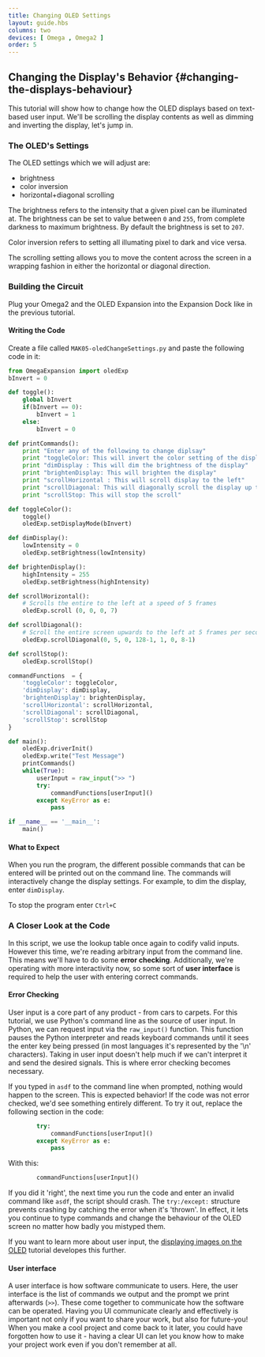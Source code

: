 ```yaml
---
title: Changing OLED Settings
layout: guide.hbs
columns: two
devices: [ Omega , Omega2 ]
order: 5
---
```


## Changing the Display's Behavior {#changing-the-displays-behaviour}

This tutorial will show how to change how the OLED displays based on text-based user input. We'll be scrolling the display contents as well as dimming and inverting the display, let's jump in.

### The OLED's Settings

 The OLED settings which we will adjust are:
  * brightness
  * color inversion
  * horizontal+diagonal scrolling

The brightness refers to the intensity that a given pixel can be illuminated at. The brightness can be set to value between `0` and `255`, from complete darkness to maximum brightness. By default the brightness is set to `207`.

Color inversion refers to setting all illumating pixel to dark and vice versa.

The scrolling setting allows you to move the content across the screen in a wrapping fashion in either the horizontal or diagonal direction.

### Building the Circuit

Plug your Omega2 and the OLED Expansion into the Expansion Dock like in the previous tutorial.

#### Writing the Code

Create a file called `MAK05-oledChangeSettings.py` and paste the following code in it:

``` python
from OmegaExpansion import oledExp
bInvert = 0

def toggle():
	global bInvert
	if(bInvert == 0):
		bInvert = 1
	else:
		bInvert = 0

def printCommands():
	print "Enter any of the following to change diplsay"
	print "toggleColor: This will invert the color setting of the display"
	print "dimDisplay : This will dim the brightness of the display"
	print "brightenDisplay: This will brighten the display"
	print "scrollHorizontal : This will scroll display to the left"
	print "scrollDiagonal: This will diagonally scroll the display up to the right"
	print "scrollStop: This will stop the scroll"

def toggleColor():
	toggle()
	oledExp.setDisplayMode(bInvert)

def dimDisplay():
	lowIntensity = 0
	oledExp.setBrightness(lowIntensity)

def brightenDisplay():
	highIntensity = 255
	oledExp.setBrightness(highIntensity)

def scrollHorizontal():
	# Scrolls the entire to the left at a speed of 5 frames
	oledExp.scroll (0, 0, 0, 7)

def scrollDiagonal():
	# Scroll the entire screen upwards to the left at 5 frames per second
	oledExp.scrollDiagonal(0, 5, 0, 128-1, 1, 0, 8-1)

def scrollStop():
	oledExp.scrollStop()

commandFunctions  = {
	'toggleColor': toggleColor,
	'dimDisplay': dimDisplay,
	'brightenDisplay': brightenDisplay,
	'scrollHorizontal': scrollHorizontal,
	'scrollDiagonal': scrollDiagonal,
	'scrollStop': scrollStop
}

def main():
	oledExp.driverInit()
	oledExp.write("Test Message")
	printCommands()
	while(True):
		userInput = raw_input(">> ")
		try:
			commandFunctions[userInput]()
		except KeyError as e:
			pass

if __name__ == '__main__':
	main()
```

#### What to Expect

When you run the program, the different possible commands that can be entered will be printed out on the command line. The commands will interactively change the display settings. For example, to dim the display, enter `dimDisplay`.

To stop the program enter `Ctrl+C`

<!-- // TODO: IMAGE Add gif -->

### A Closer Look at the Code

In this script, we use the lookup table once again to codify valid inputs. However this time, we're reading arbitrary input from the command line. This means we'll have to do some **error checking**. Additionally, we're operating with more interactivity now, so some sort of **user interface** is required to help the user with entering correct commands.

#### Error Checking

User input is a core part of any product - from cars to carpets. For this tutorial, we use Python's command line as the source of user input. In Python, we can request input via the `raw_input()` function. This function pauses the Python interpreter and reads keyboard commands until it sees the enter key being pressed (in most languages it's represented by the '\n' characters). Taking in user input doesn't help much if we can't interpret it and send the desired signals. This is where error checking becomes necessary.

If you typed in `asdf` to the command line when prompted, nothing would happen to the screen. This is expected behavior! If the code was not error checked, we'd see something entirely different. To try it out, replace the following section in the code:

``` python
		try:
			commandFunctions[userInput]()
		except KeyError as e:
			pass
```

With this:

``` python
		commandFunctions[userInput]()
```

If you did it 'right', the next time you run the code and enter an invalid command like `asdf`, the script should crash. The `try:/except:` structure prevents crashing by catching the error when it's 'thrown'. In effect, it lets you continue to type commands and change the behaviour of the OLED screen no matter how badly you mistyped them.

If you want to learn more about user input, the [displaying images on the OLED](#drawing-on-the-oled-screen) tutorial developes this further.

#### User interface

A user interface is how software communicate to users. Here, the user interface is the list of commands we output and the prompt we print afterwards (`>>`). These come together to communicate how the software can be operated. Having you UI communicate clearly and effectively is important not only if you want to share your work, but also for future-you! When you make a cool project and come back to it later, you could have forgotten how to use it - having a clear UI can let you know how to make your project work even if you don't remember at all.
